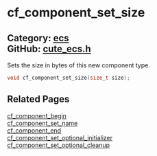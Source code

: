 [//]: # (This file is automatically generated by Cute Framework's docs parser.)
[//]: # (Do not edit this file by hand!)
[//]: # (See: https://github.com/RandyGaul/cute_framework/blob/master/samples/docs_parser.cpp)
[](../header.md ':include')

# cf_component_set_size

Category: [ecs](/api_reference?id=ecs)  
GitHub: [cute_ecs.h](https://github.com/RandyGaul/cute_framework/blob/master/include/cute_ecs.h)  
---

Sets the size in bytes of this new component type.

```cpp
void cf_component_set_size(size_t size);
```

## Related Pages

[cf_component_begin](/ecs/cf_component_begin.md)  
[cf_component_set_name](/ecs/cf_component_set_name.md)  
[cf_component_end](/ecs/cf_component_end.md)  
[cf_component_set_optional_initializer](/ecs/cf_component_set_optional_initializer.md)  
[cf_component_set_optional_cleanup](/ecs/cf_component_set_optional_cleanup.md)  
